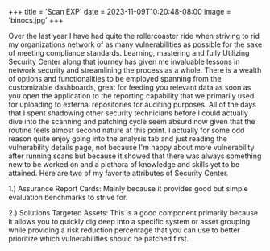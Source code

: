 +++
title = 'Scan EXP'
date = 2023-11-09T10:20:48-08:00
image = 'binocs.jpg'
+++

Over the last year I have had quite the rollercoaster ride when striving to rid my organizations network of as many vulnerabilities as possible for the sake of meeting compliance standards. Learning, mastering and fully Utilizing Security Center along that journey has given me invaluable lessons in network security and streamlining the process as a whole. There is a wealth of options and functionalities to be employed spanning from the customizable dashboards, great for feeding you relevant data as soon as you open the application to the reporting capability that we primarily used for uploading to external repositories for auditing purposes. All of the days that I spent shadowing other security technicians before I could actually dive into the scanning and patching cycle seem absurd now given that the routine feels almost second nature at this point. I actually for some odd reason quite enjoy going into the analysis tab and just reading the vulnerability details page, not because I'm happy about more vulnerability after running scans but because it showed that there was always something new to be worked on and a plethora of knowledge and skills yet to be attained.
Here are two of my favorite attributes of Security Center.

1.) Assurance Report Cards: Mainly because it provides good but simple evaluation benchmarks to strive for.

2.) Solutions Targeted Assets: This is a good component primarily because it allows you to quickly dig deep into a specific system or asset grouping while providing a risk reduction percentage that you can use to better prioritize which vulnerabilities should be patched first.